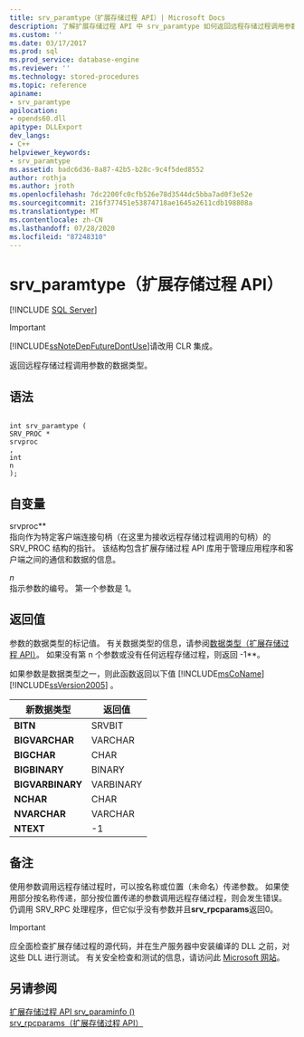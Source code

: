 ```yaml
---
title: srv_paramtype（扩展存储过程 API）| Microsoft Docs
description: 了解扩展存储过程 API 中 srv_paramtype 如何返回远程存储过程调用参数的数据类型。
ms.custom: ''
ms.date: 03/17/2017
ms.prod: sql
ms.prod_service: database-engine
ms.reviewer: ''
ms.technology: stored-procedures
ms.topic: reference
apiname:
- srv_paramtype
apilocation:
- opends60.dll
apitype: DLLExport
dev_langs:
- C++
helpviewer_keywords:
- srv_paramtype
ms.assetid: badc6d36-8a87-42b5-b28c-9c4f5ded8552
author: rothja
ms.author: jroth
ms.openlocfilehash: 7dc2200fc0cfb526e78d3544dc5bba7ad0f3e52e
ms.sourcegitcommit: 216f377451e53874718ae1645a2611cdb198808a
ms.translationtype: MT
ms.contentlocale: zh-CN
ms.lasthandoff: 07/28/2020
ms.locfileid: "87248310"
---
```

# <a name="srv_paramtype-extended-stored-procedure-api"></a>srv_paramtype（扩展存储过程 API）
 [!INCLUDE [SQL Server](../../includes/applies-to-version/sqlserver.md)]
    
> [!IMPORTANT]  
>  [!INCLUDE[ssNoteDepFutureDontUse](../../includes/ssnotedepfuturedontuse-md.md)]请改用 CLR 集成。  
  
 返回远程存储过程调用参数的数据类型。  
  
## <a name="syntax"></a>语法  
  
```  
  
int srv_paramtype (  
SRV_PROC *  
srvproc  
,  
int  
n   
);  
```  
  
## <a name="arguments"></a>自变量  
 srvproc**  
 指向作为特定客户端连接句柄（在这里为接收远程存储过程调用的句柄）的 SRV_PROC 结构的指针。 该结构包含扩展存储过程 API 库用于管理应用程序和客户端之间的通信和数据的信息。  
  
 *n*  
 指示参数的编号。 第一个参数是 1。  
  
## <a name="returns"></a>返回值  
 参数的数据类型的标记值。 有关数据类型的信息，请参阅[数据类型（扩展存储过程 API）](../../relational-databases/extended-stored-procedures-reference/data-types-extended-stored-procedure-api.md)。 如果没有第 n 个参数或没有任何远程存储过程，则返回 -1**。  
  
 如果参数是数据类型之一，则此函数返回以下值 [!INCLUDE[msCoName](../../includes/msconame-md.md)] [!INCLUDE[ssVersion2005](../../includes/ssversion2005-md.md)] 。  
  
|新数据类型|返回值|  
|--------------------|------------------|  
|**BITN**|SRVBIT|  
|**BIGVARCHAR**|VARCHAR|  
|**BIGCHAR**|CHAR|  
|**BIGBINARY**|BINARY|  
|**BIGVARBINARY**|VARBINARY|  
|**NCHAR**|CHAR|  
|**NVARCHAR**|VARCHAR|  
|**NTEXT**|-1|  
  
## <a name="remarks"></a>备注  
 使用参数调用远程存储过程时，可以按名称或位置（未命名）传递参数。 如果使用部分按名称传递，部分按位置传递的参数调用远程存储过程，则会发生错误。 仍调用 SRV_RPC 处理程序，但它似乎没有参数并且**srv_rpcparams**返回0。  
  
> [!IMPORTANT]  
>  应全面检查扩展存储过程的源代码，并在生产服务器中安装编译的 DLL 之前，对这些 DLL 进行测试。 有关安全检查和测试的信息，请访问此 [Microsoft 网站](https://www.microsoft.com/msrc?rtc=1)。  
  
## <a name="see-also"></a>另请参阅  
 [扩展存储过程 API srv_paraminfo &#40;&#41;](../../relational-databases/extended-stored-procedures-reference/srv-paraminfo-extended-stored-procedure-api.md)   
 [srv_rpcparams（扩展存储过程 API）](../../relational-databases/extended-stored-procedures-reference/srv-rpcparams-extended-stored-procedure-api.md)  
  
  
